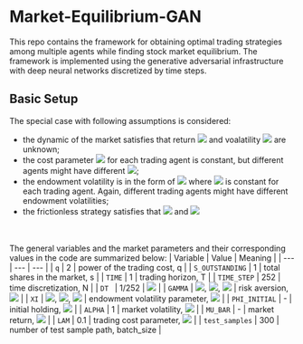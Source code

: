 # Market-Equilibrium-GAN
This repo contains the framework for obtaining optimal trading strategies among multiple agents while finding stock market equilibrium. The framework is implemented using the generative adversarial infrastructure with deep neural networks discretized by time steps.

## Basic Setup

The special case with following assumptions is considered:

* the dynamic of the market satisfies that return <img src="https://latex.codecogs.com/gif.latex?\mu_t" /> and voalatility <img src="https://latex.codecogs.com/gif.latex?\sigma_t" /> are unknown;
* the cost parameter <img src="https://latex.codecogs.com/gif.latex?\lambda" /> for each trading agent is constant, but different agents might have different <img src="https://latex.codecogs.com/gif.latex?\lambda" />;
* the endowment volatility is in the form of <img src="https://latex.codecogs.com/gif.latex?\xi_t={\xi}W_t" /> where <img src="https://latex.codecogs.com/gif.latex?{\xi}" /> is constant for each trading agent. Again, different trading agents might have different endowment volatilities; 
* the frictionless strategy satisfies that   <img src="https://latex.codecogs.com/gif.latex?\bar{b}_t=0" /> and <img src="https://latex.codecogs.com/gif.latex?\bar{a}_t=-{\xi}/{\sigma}" />

<br/><br/>
The general variables and the market parameters and their corresponding values in the code are summarized below:
| Variable | Value | Meaning |
| --- | --- | --- |
| `q`  | 2 | power of the trading cost, q |
| `S_OUTSTANDING` | 1 | total shares in the market, s |
| `TIME` | 1 | trading horizon, T |
| `TIME_STEP` | 252 |  time discretization, N |
| `DT ` | 1/252 | <img src="https://latex.codecogs.com/gif.latex?\Delta%20t={T}/{N}" />  |
| `GAMMA` | <img src="https://latex.codecogs.com/gif.latex?\gamma_1=1" />, <img src="https://latex.codecogs.com/gif.latex?\gamma_2=1" />, <img src="https://latex.codecogs.com/gif.latex?\gamma_3=2" /> | risk aversion, <img src="https://latex.codecogs.com/gif.latex?\gamma" /> |
| `XI` | <img src="https://latex.codecogs.com/gif.latex?{\xi}_1=1" />, <img src="https://latex.codecogs.com/gif.latex?{\xi}_2=2" />, <img src="https://latex.codecogs.com/gif.latex?{\xi}_3=-3" /> | endowment volatility parameter, <img src="https://latex.codecogs.com/gif.latex?{\xi}" /> |
| `PHI_INITIAL` | - | initial holding,  <img src="https://latex.codecogs.com/gif.latex?\varphi_{0-}" /> |
| `ALPHA` | 1 | market volatility,  <img src="https://latex.codecogs.com/gif.latex?\sigma " /> |
| `MU_BAR` | - | market return,  <img src="https://latex.codecogs.com/gif.latex?\mu " /> |
| `LAM` | 0.1 | trading cost parameter, <img src="https://latex.codecogs.com/gif.latex?\lambda " /> |
| `test_samples` | 300 | number of test sample path, batch_size |
